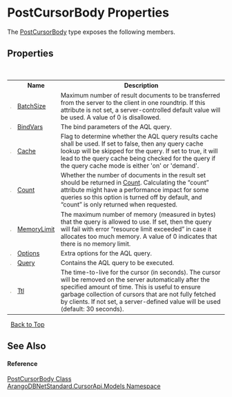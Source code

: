 # PostCursorBody Properties
 

The <a href="fa0e28c9-a128-2d72-78ca-45c18b0e8efe">PostCursorBody</a> type exposes the following members.


## Properties
&nbsp;<table><tr><th></th><th>Name</th><th>Description</th></tr><tr><td>![Public property](media/pubproperty.gif "Public property")</td><td><a href="69f093b2-21e0-1c2c-f1d2-744dc2a81191">BatchSize</a></td><td>
Maximum number of result documents to be transferred from the server to the client in one roundtrip. If this attribute is not set, a server-controlled default value will be used. A value of 0 is disallowed.</td></tr><tr><td>![Public property](media/pubproperty.gif "Public property")</td><td><a href="a7ecafe8-b153-999a-d766-968b4f190176">BindVars</a></td><td>
The bind parameters of the AQL query.</td></tr><tr><td>![Public property](media/pubproperty.gif "Public property")</td><td><a href="90518dbe-ac20-7886-86bf-a953eefd7928">Cache</a></td><td>
Flag to determine whether the AQL query results cache shall be used. If set to false, then any query cache lookup will be skipped for the query. If set to true, it will lead to the query cache being checked for the query if the query cache mode is either 'on' or 'demand'.</td></tr><tr><td>![Public property](media/pubproperty.gif "Public property")</td><td><a href="e1f451c6-9e25-f962-e368-ce6209cb2339">Count</a></td><td>
Whether the number of documents in the result set should be returned in <a href="8039643f-d97a-432a-8e9a-9616d3af5069">Count</a>. Calculating the “count” attribute might have a performance impact for some queries so this option is turned off by default, and “count” is only returned when requested.</td></tr><tr><td>![Public property](media/pubproperty.gif "Public property")</td><td><a href="09619a03-c6a9-eacc-1827-5dec151375bc">MemoryLimit</a></td><td>
The maximum number of memory (measured in bytes) that the query is allowed to use. If set, then the query will fail with error “resource limit exceeded” in case it allocates too much memory. A value of 0 indicates that there is no memory limit.</td></tr><tr><td>![Public property](media/pubproperty.gif "Public property")</td><td><a href="887fe4ae-a1ed-8aee-45e3-4fb09ab7cc52">Options</a></td><td>
Extra options for the AQL query.</td></tr><tr><td>![Public property](media/pubproperty.gif "Public property")</td><td><a href="8fbc6a2f-ff51-cf1e-6050-c76c9890db66">Query</a></td><td>
Contains the AQL query to be executed.</td></tr><tr><td>![Public property](media/pubproperty.gif "Public property")</td><td><a href="fe11bc71-4d07-c205-24da-a15e1bca3405">Ttl</a></td><td>
The time-to-live for the cursor (in seconds). The cursor will be removed on the server automatically after the specified amount of time. This is useful to ensure garbage collection of cursors that are not fully fetched by clients. If not set, a server-defined value will be used (default: 30 seconds).</td></tr></table>&nbsp;
<a href="#postcursorbody-properties">Back to Top</a>

## See Also


#### Reference
<a href="fa0e28c9-a128-2d72-78ca-45c18b0e8efe">PostCursorBody Class</a><br /><a href="35799343-7a53-6c3b-95d1-21ff990d1b8b">ArangoDBNetStandard.CursorApi.Models Namespace</a><br />